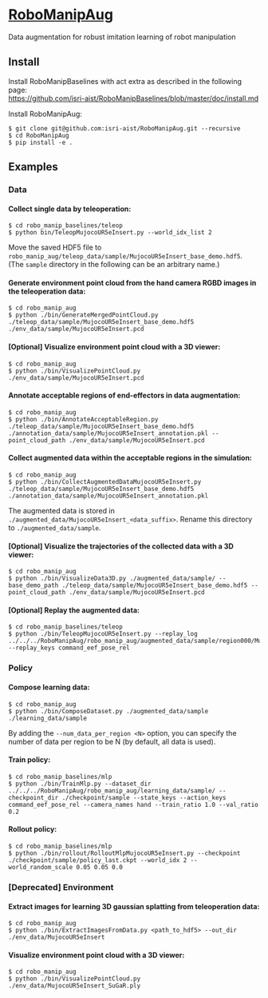 # [RoboManipAug](https://github.com/isri-aist/RoboManipAug)
Data augmentation for robust imitation learning of robot manipulation

## Install
Install RoboManipBaselines with act extra as described in the following page:  
https://github.com/isri-aist/RoboManipBaselines/blob/master/doc/install.md

Install RoboManipAug:
```console
$ git clone git@github.com:isri-aist/RoboManipAug.git --recursive
$ cd RoboManipAug
$ pip install -e .
```

## Examples
### Data
#### Collect single data by teleoperation:
```console
$ cd robo_manip_baselines/teleop
$ python bin/TeleopMujocoUR5eInsert.py --world_idx_list 2
```

Move the saved HDF5 file to `robo_manip_aug/teleop_data/sample/MujocoUR5eInsert_base_demo.hdf5`.  
(The `sample` directory in the following can be an arbitrary name.)

#### Generate environment point cloud from the hand camera RGBD images in the teleoperation data:
```console
$ cd robo_manip_aug
$ python ./bin/GenerateMergedPointCloud.py ./teleop_data/sample/MujocoUR5eInsert_base_demo.hdf5 ./env_data/sample/MujocoUR5eInsert.pcd
```

#### [Optional] Visualize environment point cloud with a 3D viewer:
```console
$ cd robo_manip_aug
$ python ./bin/VisualizePointCloud.py ./env_data/sample/MujocoUR5eInsert.pcd
```

#### Annotate acceptable regions of end-effectors in data augmentation:
```console
$ cd robo_manip_aug
$ python ./bin/AnnotateAcceptableRegion.py ./teleop_data/sample/MujocoUR5eInsert_base_demo.hdf5 ./annotation_data/sample/MujocoUR5eInsert_annotation.pkl --point_cloud_path ./env_data/sample/MujocoUR5eInsert.pcd
```

#### Collect augmented data within the acceptable regions in the simulation:
```console
$ cd robo_manip_aug
$ python ./bin/CollectAugmentedDataMujocoUR5eInsert.py ./teleop_data/sample/MujocoUR5eInsert_base_demo.hdf5 ./annotation_data/sample/MujocoUR5eInsert_annotation.pkl
```

The augmented data is stored in `./augmented_data/MujocoUR5eInsert_<data_suffix>`. Rename this directory to `./augmented_data/sample`.

#### [Optional] Visualize the trajectories of the collected data with a 3D viewer:
```console
$ cd robo_manip_aug
$ python ./bin/VisualizeData3D.py ./augmented_data/sample/ --base_demo_path ./teleop_data/sample/MujocoUR5eInsert_base_demo.hdf5 --point_cloud_path ./env_data/sample/MujocoUR5eInsert.pcd
```

#### [Optional] Replay the augmented data:
```console
$ cd robo_manip_baselines/teleop
$ python ./bin/TeleopMujocoUR5eInsert.py --replay_log ../../../RoboManipAug/robo_manip_aug/augmented_data/sample/region000/MujocoUR5eInsert_augmented_region000_00.hdf5 --replay_keys command_eef_pose_rel
```

### Policy
#### Compose learning data:
```console
$ cd robo_manip_aug
$ python ./bin/ComposeDataset.py ./augmented_data/sample ./learning_data/sample
```

By adding the `--num_data_per_region <N>` option, you can specify the number of data per region to be N (by default, all data is used).

#### Train policy:
```console
$ cd robo_manip_baselines/mlp
$ python ./bin/TrainMlp.py --dataset_dir ../../../RoboManipAug/robo_manip_aug/learning_data/sample/ --checkpoint_dir ./checkpoint/sample --state_keys --action_keys command_eef_pose_rel --camera_names hand --train_ratio 1.0 --val_ratio 0.2
```

#### Rollout policy:
```console
$ cd robo_manip_baselines/mlp
$ python ./bin/rollout/RolloutMlpMujocoUR5eInsert.py --checkpoint ./checkpoint/sample/policy_last.ckpt --world_idx 2 --world_random_scale 0.05 0.05 0.0
```

### [Deprecated] Environment
#### Extract images for learning 3D gaussian splatting from teleoperation data:
```console
$ cd robo_manip_aug
$ python ./bin/ExtractImagesFromData.py <path_to_hdf5> --out_dir ./env_data/MujocoUR5eInsert
```

#### Visualize environment point cloud with a 3D viewer:
```console
$ cd robo_manip_aug
$ python ./bin/VisualizePointCloud.py ./env_data/MujocoUR5eInsert_SuGaR.ply
```
